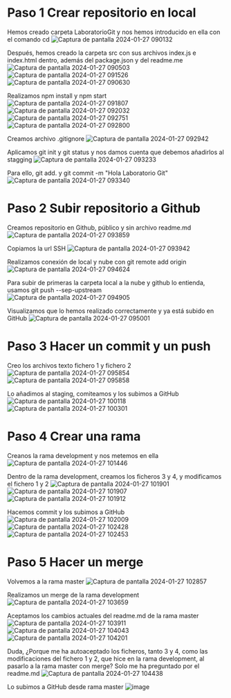 # Paso 1 Crear repositorio en local
Hemos creado carpeta LaboratorioGit y nos hemos introducido en ella con el comando cd
![Captura de pantalla 2024-01-27 090132](https://github.com/CarlosPC7/LaboratorioGit/assets/156413536/e0124475-5d5f-4444-8689-1cecb6321d32)

Después, hemos creado la carpeta src con sus archivos index.js e index.html dentro, además del package.json y del readme.me
![Captura de pantalla 2024-01-27 090503](https://github.com/CarlosPC7/LaboratorioGit/assets/156413536/929a236a-22f4-4fae-84f5-bdc0936f9cde)
![Captura de pantalla 2024-01-27 091526](https://github.com/CarlosPC7/LaboratorioGit/assets/156413536/4a4d58cd-f2ed-40ca-b0de-24a3582a5da9)
![Captura de pantalla 2024-01-27 090630](https://github.com/CarlosPC7/LaboratorioGit/assets/156413536/2d1e57f7-0c2f-4561-8ca5-af9c090c6de5)

Realizamos npm install y npm start
![Captura de pantalla 2024-01-27 091807](https://github.com/CarlosPC7/LaboratorioGit/assets/156413536/c535a825-2e49-4aa4-839c-1ba99c2c373f)
![Captura de pantalla 2024-01-27 092032](https://github.com/CarlosPC7/LaboratorioGit/assets/156413536/f7ce39e8-6d02-4a3d-8e56-d0c4f16f063c)
![Captura de pantalla 2024-01-27 092751](https://github.com/CarlosPC7/LaboratorioGit/assets/156413536/75c32b31-de53-4d05-a16b-fb7ea4d61d84)
![Captura de pantalla 2024-01-27 092800](https://github.com/CarlosPC7/LaboratorioGit/assets/156413536/6ca54a17-ef38-4e18-b45b-6e08c42a9411)

Creamos archivo .gitignore
![Captura de pantalla 2024-01-27 092942](https://github.com/CarlosPC7/LaboratorioGit/assets/156413536/2bad0b62-dac5-4ec8-b85d-18eb1293e392)

Aplicamos git init y git status y nos damos cuenta que debemos añadirlos al stagging
![Captura de pantalla 2024-01-27 093233](https://github.com/CarlosPC7/LaboratorioGit/assets/156413536/05cab52d-f5dd-4f12-8c26-5f6a3d9558d0)

Para ello, git add. y git commit -m "Hola Laboratorio Git"
![Captura de pantalla 2024-01-27 093340](https://github.com/CarlosPC7/LaboratorioGit/assets/156413536/b2aa0e3c-d458-4d28-bd71-d3fee94fc999)


# Paso 2 Subir repositorio a Github
Creamos repositorio en Github, público y sin archivo readme.md
![Captura de pantalla 2024-01-27 093859](https://github.com/CarlosPC7/LaboratorioGit/assets/156413536/8589589b-db6d-4e69-9a78-d7b9946a35b7)

Copiamos la url SSH
![Captura de pantalla 2024-01-27 093942](https://github.com/CarlosPC7/LaboratorioGit/assets/156413536/635bbbd2-876e-4b72-9ff2-8357a43a1184)

Realizamos conexión de local y nube con git remote add origin
![Captura de pantalla 2024-01-27 094624](https://github.com/CarlosPC7/LaboratorioGit/assets/156413536/1e598527-6b9f-411a-9ae0-fa465bccdfe5)

Para subir de primeras la carpeta local a la nube y github lo entienda, usamos git push --sep-upstream
![Captura de pantalla 2024-01-27 094905](https://github.com/CarlosPC7/LaboratorioGit/assets/156413536/16181d57-f95f-4fdb-a87b-269de40347bb)

Visualizamos que lo hemos realizado correctamente y ya está subido en GitHub
![Captura de pantalla 2024-01-27 095001](https://github.com/CarlosPC7/LaboratorioGit/assets/156413536/f590c456-14c7-4f9a-b1ab-fa9f2ce94a63)


# Paso 3 Hacer un commit y un push
Creo los archivos texto fichero 1 y fichero 2
![Captura de pantalla 2024-01-27 095854](https://github.com/CarlosPC7/LaboratorioGit/assets/156413536/1bffedd3-f01c-4a05-b27e-68aa1e2ce2e0)
![Captura de pantalla 2024-01-27 095858](https://github.com/CarlosPC7/LaboratorioGit/assets/156413536/bee9c0e9-782b-4e88-a113-b55c85c04379)

Lo añadimos al staging, comiteamos y los subimos a GitHub
![Captura de pantalla 2024-01-27 100118](https://github.com/CarlosPC7/LaboratorioGit/assets/156413536/5892c4b2-99c0-421a-9359-cf57d47146a3)
![Captura de pantalla 2024-01-27 100301](https://github.com/CarlosPC7/LaboratorioGit/assets/156413536/b2cbb8cf-6787-4948-b016-6321afc44128)


# Paso 4 Crear una rama
Creanos la rama development y nos metemos en ella
![Captura de pantalla 2024-01-27 101446](https://github.com/CarlosPC7/LaboratorioGit/assets/156413536/8cf5b163-3421-4731-93b5-93917c7fac5a)

Dentro de la rama development, creamos los ficheros 3 y 4, y modificamos el fichero 1 y 2
![Captura de pantalla 2024-01-27 101901](https://github.com/CarlosPC7/LaboratorioGit/assets/156413536/4e11efcb-ef6c-4b09-ad65-49b675c1fc2d)
![Captura de pantalla 2024-01-27 101907](https://github.com/CarlosPC7/LaboratorioGit/assets/156413536/3c364798-6222-46cc-ad06-d388a6840b16)
![Captura de pantalla 2024-01-27 101912](https://github.com/CarlosPC7/LaboratorioGit/assets/156413536/1c5be249-88f7-42f6-80cc-85938e5bc621)

Hacemos commit y los subimos a GitHub
![Captura de pantalla 2024-01-27 102009](https://github.com/CarlosPC7/LaboratorioGit/assets/156413536/e76088bb-167c-4df3-aa8b-59230eaba82f)
![Captura de pantalla 2024-01-27 102428](https://github.com/CarlosPC7/LaboratorioGit/assets/156413536/c9e677cd-081a-405e-8254-bdbf43df783e)
![Captura de pantalla 2024-01-27 102453](https://github.com/CarlosPC7/LaboratorioGit/assets/156413536/f16df6f4-3cab-46cf-ba00-dfc30af84770)


# Paso 5 Hacer un merge
Volvemos a la rama master
![Captura de pantalla 2024-01-27 102857](https://github.com/CarlosPC7/LaboratorioGit/assets/156413536/5897e869-eaad-4a7e-b12e-3ae180e8125a)

Realizamos un merge de la rama development
![Captura de pantalla 2024-01-27 103659](https://github.com/CarlosPC7/LaboratorioGit/assets/156413536/83e1b31e-8d14-4127-ad11-a95ea39734a0)

Aceptamos los cambios actuales del readme.md de la rama master
![Captura de pantalla 2024-01-27 103911](https://github.com/CarlosPC7/LaboratorioGit/assets/156413536/37fb165d-bf72-4291-9de0-18b6681bc3dd)
![Captura de pantalla 2024-01-27 104043](https://github.com/CarlosPC7/LaboratorioGit/assets/156413536/074bc566-0b60-488a-9193-c07354ef5097)
![Captura de pantalla 2024-01-27 104201](https://github.com/CarlosPC7/LaboratorioGit/assets/156413536/ec023aff-e2ad-4627-8569-7cf2730c2b86)

Duda, ¿Porque me ha autoaceptado los ficheros, tanto 3 y 4, como las modificaciones del fichero 1 y 2, que hice en la rama development, al pasarlo a la rama master con merge? Solo me ha preguntado por el readme.md
![Captura de pantalla 2024-01-27 104438](https://github.com/CarlosPC7/LaboratorioGit/assets/156413536/372f72ee-7ce6-4108-b57f-beae9f32bfce)

Lo subimos a GitHub desde rama master
![image](https://github.com/CarlosPC7/LaboratorioGit/assets/156413536/d1887957-7169-48c1-b3f2-57d249874255)
